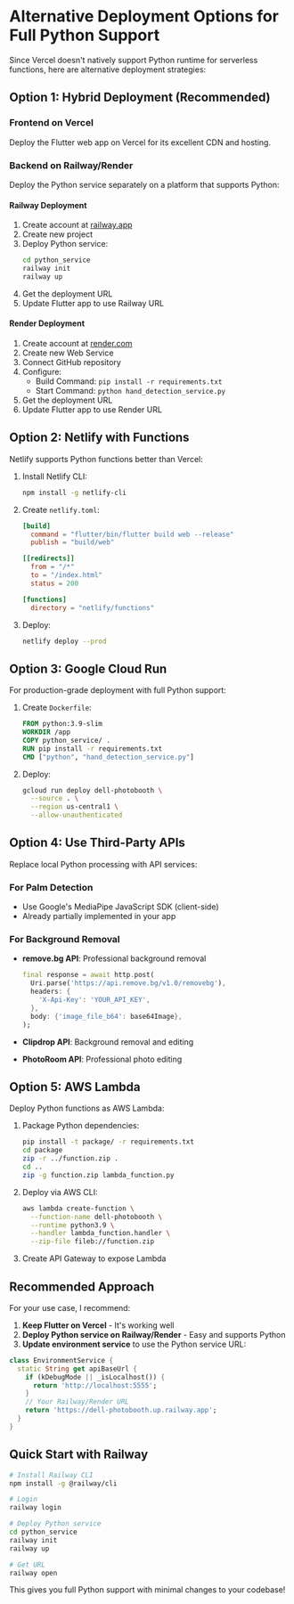 # Alternative Deployment Options for Full Python Support

Since Vercel doesn't natively support Python runtime for serverless functions, here are alternative deployment strategies:

## Option 1: Hybrid Deployment (Recommended)

### Frontend on Vercel
Deploy the Flutter web app on Vercel for its excellent CDN and hosting.

### Backend on Railway/Render
Deploy the Python service separately on a platform that supports Python:

#### Railway Deployment
1. Create account at [railway.app](https://railway.app)
2. Create new project
3. Deploy Python service:
   ```bash
   cd python_service
   railway init
   railway up
   ```
4. Get the deployment URL
5. Update Flutter app to use Railway URL

#### Render Deployment
1. Create account at [render.com](https://render.com)
2. Create new Web Service
3. Connect GitHub repository
4. Configure:
   - Build Command: `pip install -r requirements.txt`
   - Start Command: `python hand_detection_service.py`
5. Get the deployment URL
6. Update Flutter app to use Render URL

## Option 2: Netlify with Functions

Netlify supports Python functions better than Vercel:

1. Install Netlify CLI:
   ```bash
   npm install -g netlify-cli
   ```

2. Create `netlify.toml`:
   ```toml
   [build]
     command = "flutter/bin/flutter build web --release"
     publish = "build/web"

   [[redirects]]
     from = "/*"
     to = "/index.html"
     status = 200

   [functions]
     directory = "netlify/functions"
   ```

3. Deploy:
   ```bash
   netlify deploy --prod
   ```

## Option 3: Google Cloud Run

For production-grade deployment with full Python support:

1. Create `Dockerfile`:
   ```dockerfile
   FROM python:3.9-slim
   WORKDIR /app
   COPY python_service/ .
   RUN pip install -r requirements.txt
   CMD ["python", "hand_detection_service.py"]
   ```

2. Deploy:
   ```bash
   gcloud run deploy dell-photobooth \
     --source . \
     --region us-central1 \
     --allow-unauthenticated
   ```

## Option 4: Use Third-Party APIs

Replace local Python processing with API services:

### For Palm Detection
- Use Google's MediaPipe JavaScript SDK (client-side)
- Already partially implemented in your app

### For Background Removal
- **remove.bg API**: Professional background removal
  ```dart
  final response = await http.post(
    Uri.parse('https://api.remove.bg/v1.0/removebg'),
    headers: {
      'X-Api-Key': 'YOUR_API_KEY',
    },
    body: {'image_file_b64': base64Image},
  );
  ```

- **Clipdrop API**: Background removal and editing
- **PhotoRoom API**: Professional photo editing

## Option 5: AWS Lambda

Deploy Python functions as AWS Lambda:

1. Package Python dependencies:
   ```bash
   pip install -t package/ -r requirements.txt
   cd package
   zip -r ../function.zip .
   cd ..
   zip -g function.zip lambda_function.py
   ```

2. Deploy via AWS CLI:
   ```bash
   aws lambda create-function \
     --function-name dell-photobooth \
     --runtime python3.9 \
     --handler lambda_function.handler \
     --zip-file fileb://function.zip
   ```

3. Create API Gateway to expose Lambda

## Recommended Approach

For your use case, I recommend:

1. **Keep Flutter on Vercel** - It's working well
2. **Deploy Python service on Railway/Render** - Easy and supports Python
3. **Update environment service** to use the Python service URL:

```dart
class EnvironmentService {
  static String get apiBaseUrl {
    if (kDebugMode || _isLocalhost()) {
      return 'http://localhost:5555';
    }
    // Your Railway/Render URL
    return 'https://dell-photobooth.up.railway.app';
  }
}
```

## Quick Start with Railway

```bash
# Install Railway CLI
npm install -g @railway/cli

# Login
railway login

# Deploy Python service
cd python_service
railway init
railway up

# Get URL
railway open
```

This gives you full Python support with minimal changes to your codebase!